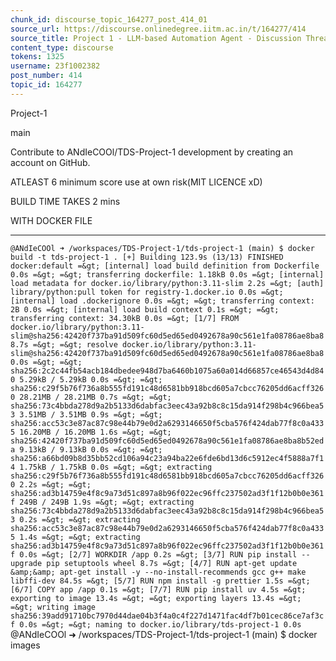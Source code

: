 ```yaml
---
chunk_id: discourse_topic_164277_post_414_01
source_url: https://discourse.onlinedegree.iitm.ac.in/t/164277/414
source_title: Project 1 - LLM-based Automation Agent - Discussion Thread [TDS Jan 2025]
content_type: discourse
tokens: 1325
username: 23f1002382
post_number: 414
topic_id: 164277
---
```


Project-1

main

Contribute to ANdIeCOOl/TDS-Project-1 development by creating an account on GitHub.

ATLEAST 6 minimum score use at own risk(MIT LICENCE xD)

BUILD TIME TAKES 2 mins

WITH DOCKER FILE

---

`@ANdIeCOOl ➜ /workspaces/TDS-Project-1/tds-project-1 (main) $ docker build -t tds-project-1 .
[+] Building 123.9s (13/13) FINISHED docker:default
 =&gt; [internal] load build definition from Dockerfile 0.0s
 =&gt; =&gt; transferring dockerfile: 1.18kB 0.0s
 =&gt; [internal] load metadata for docker.io/library/python:3.11-slim 2.2s
 =&gt; [auth] library/python:pull token for registry-1.docker.io 0.0s
 =&gt; [internal] load .dockerignore 0.0s
 =&gt; =&gt; transferring context: 2B 0.0s
 =&gt; [internal] load build context 0.1s
 =&gt; =&gt; transferring context: 34.30kB 0.0s
 =&gt; [1/7] FROM docker.io/library/python:3.11-slim@sha256:42420f737ba91d509fc60d5ed65ed0492678a90c561e1fa08786ae8ba8 8.7s
 =&gt; =&gt; resolve docker.io/library/python:3.11-slim@sha256:42420f737ba91d509fc60d5ed65ed0492678a90c561e1fa08786ae8ba8 0.0s
 =&gt; =&gt; sha256:2c2c44fb54acb184dbedee948d7ba6460b1075a60a014d66857ce46543d4d840 5.29kB / 5.29kB 0.0s
 =&gt; =&gt; sha256:c29f5b76f736a8b555fd191c48d6581bb918bcd605a7cbcc76205dd6acff3260 28.21MB / 28.21MB 0.7s
 =&gt; =&gt; sha256:73c4bbda278d9a2b5133d6dabfac3eec43a92b8c8c15da914f298b4c966bea53 3.51MB / 3.51MB 0.9s
 =&gt; =&gt; sha256:acc53c3e87ac87c98e44b79e0d2a6293146650f5cba576f424dab77f8c0a4335 16.20MB / 16.20MB 1.6s
 =&gt; =&gt; sha256:42420f737ba91d509fc60d5ed65ed0492678a90c561e1fa08786ae8ba8b52eda 9.13kB / 9.13kB 0.0s
 =&gt; =&gt; sha256:a66bd09b8d35bb52cd106a94c23a94ba22e6fde6bd13d6c5912ec4f5888a7f14 1.75kB / 1.75kB 0.0s
 =&gt; =&gt; extracting sha256:c29f5b76f736a8b555fd191c48d6581bb918bcd605a7cbcc76205dd6acff3260 2.2s
 =&gt; =&gt; sha256:ad3b14759e4f8c9a73d51c897a8b96f022ec96ffc237502ad3f1f12b0b0e361f 249B / 249B 1.9s
 =&gt; =&gt; extracting sha256:73c4bbda278d9a2b5133d6dabfac3eec43a92b8c8c15da914f298b4c966bea53 0.2s
 =&gt; =&gt; extracting sha256:acc53c3e87ac87c98e44b79e0d2a6293146650f5cba576f424dab77f8c0a4335 1.4s
 =&gt; =&gt; extracting sha256:ad3b14759e4f8c9a73d51c897a8b96f022ec96ffc237502ad3f1f12b0b0e361f 0.0s
 =&gt; [2/7] WORKDIR /app 0.2s
 =&gt; [3/7] RUN pip install --upgrade pip setuptools wheel 8.7s
 =&gt; [4/7] RUN apt-get update &amp;&amp; apt-get install -y --no-install-recommends gcc g++ make libffi-dev 84.5s
 =&gt; [5/7] RUN npm install -g prettier 1.5s
 =&gt; [6/7] COPY app /app 0.1s
 =&gt; [7/7] RUN pip install uv 4.5s
 =&gt; exporting to image 13.4s
 =&gt; =&gt; exporting layers 13.4s
 =&gt; =&gt; writing image sha256:39add91710bc7970d44dae04b3f4a0c4f227d1471fac4df7b01cec86ce7af3cf 0.0s
 =&gt; =&gt; naming to docker.io/library/tds-project-1 0.0s
`
@ANdIeCOOl ➜ /workspaces/TDS-Project-1/tds-project-1 (main) $ docker images
